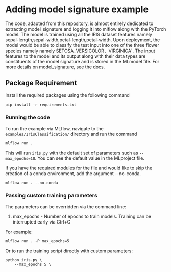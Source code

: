 # Adding model signature example

The code, adapted from this [repository](http://chappers.github.io/2020/04/19/torch-lightning-using-iris/),
is almost entirely dedicated to extracting model_signature and logging it into mlflow along with the PyTorch model.
The model is trained using all the IRIS dataset features namely sepal-length,sepal-width,petal-length,petal-width. 
Upon deployment, the model would be able to classify the test input into one of the three flower species 
namely namely SETOSA` , `VERSICOLOR`, `VIRGINICA`. The input features to the model and its output  along with their data 
types are constituents of the model signature and is stored in the MLmodel file. For more details on model_signature, see
the [docs](https://mlflow.org/docs/latest/models.html#model-metadata).

## Package Requirement

Install the required packages using the following command

`pip install -r requirements.txt`

### Running the code

To run the example via MLflow, navigate to the `examples/IrisClassification/` directory and run the command

```
mlflow run .

```

This will run `iris.py` with the default set of parameters such as `--max_epochs=10`. You can see the default value in the MLproject file.

If you have the required modules for the file and would like to skip the creation of a conda environment, add the argument --no-conda.

```
mlflow run . --no-conda
```

### Passing custom training parameters

The parameters can be overridden via the command line:

1. max_epochs - Number of epochs to train models. Training can be interrupted early via Ctrl+C



For example:
```
mlflow run . -P max_epochs=5 
```

Or to run the training script directly with custom parameters:
```
python iris.py \
    --max_epochs 5 \
```



